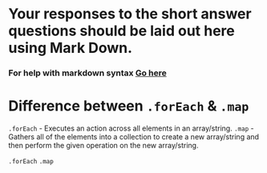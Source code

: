 # Your responses to the short answer questions should be laid out here using Mark Down.

### For help with markdown syntax [Go here](https://github.com/adam-p/markdown-here/wiki/Markdown-Cheatsheet)

# Difference between `.forEach` & `.map`

`.forEach` - Executes an action across all elements in an array/string. `.map` -
Gathers all of the elements into a collection to create a new array/string and
then perform the given operation on the new array/string.

`.forEach` `.map`
